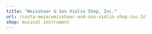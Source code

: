 ```yaml
---
title: "Weisshaar & Son Violin Shop, Inc."
url: /costa-mesa/weisshaar-and-son-violin-shop-inc-3/
shop: musical instrument
---
```


